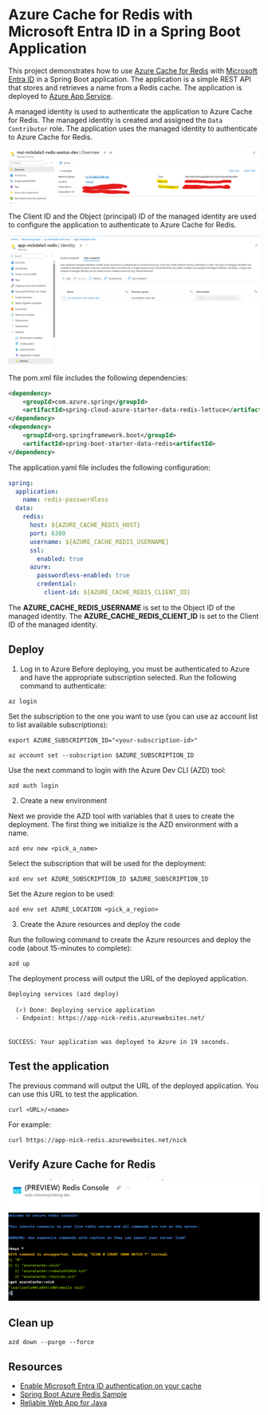 # Azure Cache for Redis with Microsoft Entra ID in a Spring Boot Application

This project demonstrates how to use [Azure Cache for Redis](https://learn.microsoft.com/en-us/azure/azure-cache-for-redis/cache-overview) with [Microsoft Entra ID](https://learn.microsoft.com/en-us/entra/fundamentals/whatis) in a Spring Boot application. The application is a simple REST API that stores and retrieves a name from a Redis cache. The application is deployed to [Azure App Service](https://learn.microsoft.com/en-us/azure/app-service/overview).

A managed identity is used to authenticate the application to Azure Cache for Redis. The managed identity is created and assigned the `Data Contributor` role. The application uses the managed identity to authenticate to Azure Cache for Redis.

![Managed Identity](./img/managed-identity.png)

The Client ID and the Object (principal) ID of the managed identity are used to configure the application to authenticate to Azure Cache for Redis.

![App Service User Assigned Managed Identity](./img/app-service-user-assigned-identity.png)

The pom.xml file includes the following dependencies:

```xml
<dependency>
	<groupId>com.azure.spring</groupId>
	<artifactId>spring-cloud-azure-starter-data-redis-lettuce</artifactId>
</dependency>
<dependency>
	<groupId>org.springframework.boot</groupId>
	<artifactId>spring-boot-starter-data-redis<artifactId>
</dependency>
```

The application.yaml file includes the following configuration:

```yaml
spring:
  application:
    name: redis-passwordless
  data:
    redis:
      host: ${AZURE_CACHE_REDIS_HOST}
      port: 6380
      username: ${AZURE_CACHE_REDIS_USERNAME}
      ssl:
        enabled: true
      azure:
        passwordless-enabled: true
        credential:
          client-id: ${AZURE_CACHE_REDIS_CLIENT_ID}
```

The **AZURE_CACHE_REDIS_USERNAME** is set to the Object ID of the managed identity. The **AZURE_CACHE_REDIS_CLIENT_ID** is set to the Client ID of the managed identity.

## Deploy

1. Log in to Azure
Before deploying, you must be authenticated to Azure and have the appropriate subscription selected. Run the following command to authenticate:

```
az login
```

Set the subscription to the one you want to use (you can use az account list to list available subscriptions):

```
export AZURE_SUBSCRIPTION_ID="<your-subscription-id>"
```

```
az account set --subscription $AZURE_SUBSCRIPTION_ID
```

Use the next command to login with the Azure Dev CLI (AZD) tool:

```
azd auth login
```

2. Create a new environment

Next we provide the AZD tool with variables that it uses to create the deployment. The first thing we initialize is the AZD environment with a name.

```
azd env new <pick_a_name>
```

Select the subscription that will be used for the deployment:

```
azd env set AZURE_SUBSCRIPTION_ID $AZURE_SUBSCRIPTION_ID
```

Set the Azure region to be used:

```
azd env set AZURE_LOCATION <pick_a_region>
```

3. Create the Azure resources and deploy the code

Run the following command to create the Azure resources and deploy the code (about 15-minutes to complete):

```
azd up
```

The deployment process will output the URL of the deployed application.

```
Deploying services (azd deploy)

  (✓) Done: Deploying service application
  - Endpoint: https://app-nick-redis.azurewebsites.net/


SUCCESS: Your application was deployed to Azure in 19 seconds.
```

## Test the application

The previous command will output the URL of the deployed application. You can use this URL to test the application.

```
curl <URL>/<name>
```

For example:

```
curl https://app-nick-redis.azurewebsites.net/nick
```

## Verify Azure Cache for Redis

![Redis-Console](./img/redis-console.png)

## Clean up

```
azd down --purge --force
```

## Resources

- [Enable Microsoft Entra ID authentication on your cache](https://learn.microsoft.com/en-us/azure/azure-cache-for-redis/cache-azure-active-directory-for-authentication)
- [Spring Boot Azure Redis Sample](https://github.com/Azure-Samples/azure-spring-boot-samples/tree/main/cache/spring3-sample/spring-cloud-azure-redis-sample-passwordless)
- [Reliable Web App for Java](https://github.com/Azure/reliable-web-app-pattern-java)